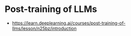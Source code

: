 # Post-training of LLMs
* https://learn.deeplearning.ai/courses/post-training-of-llms/lesson/n25bz/introduction